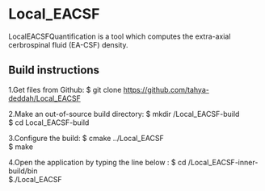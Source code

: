 

# Local_EACSF

LocalEACSFQuantification is a tool which computes the extra-axial
cerbrospinal fluid (EA-CSF) density.

<h2>Build instructions</h2>

1.Get files from Github:
$ git clone https://github.com/tahya-deddah/Local_EACSF

2.Make an out-of-source build directory:
$ mkdir /Local_EACSF-build  
$ cd Local_EACSF-build  


3.Configure the build:
$ cmake ../Local_EACSF  
$ make  

4.Open the application by typing the line below :
$ cd /Local_EACSF-inner-build/bin  
$./Local_EACSF
